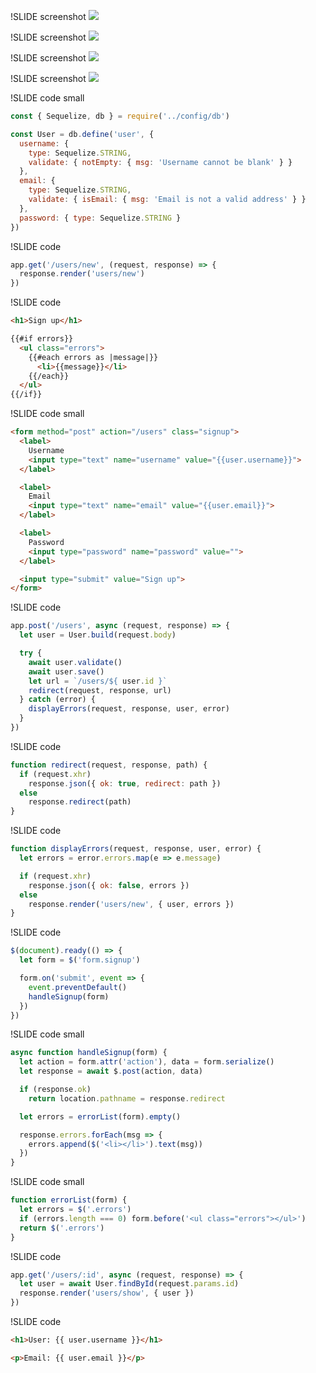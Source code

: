 !SLIDE screenshot
![](form.png)


!SLIDE screenshot
![](errors.png)


!SLIDE screenshot
![](correct.png)


!SLIDE screenshot
![](profile.png)


!SLIDE code small

```js
const { Sequelize, db } = require('../config/db')

const User = db.define('user', {
  username: {
    type: Sequelize.STRING,
    validate: { notEmpty: { msg: 'Username cannot be blank' } }
  },
  email: {
    type: Sequelize.STRING,
    validate: { isEmail: { msg: 'Email is not a valid address' } }
  },
  password: { type: Sequelize.STRING }
})
```


!SLIDE code

```js
app.get('/users/new', (request, response) => {
  response.render('users/new')
})
```


!SLIDE code

```html
<h1>Sign up</h1>

{{#if errors}}
  <ul class="errors">
    {{#each errors as |message|}}
      <li>{{message}}</li>
    {{/each}}
  </ul>
{{/if}}
```


!SLIDE code small

```html
<form method="post" action="/users" class="signup">
  <label>
    Username
    <input type="text" name="username" value="{{user.username}}">
  </label>

  <label>
    Email
    <input type="text" name="email" value="{{user.email}}">
  </label>

  <label>
    Password
    <input type="password" name="password" value="">
  </label>

  <input type="submit" value="Sign up">
</form>
```


!SLIDE code 

```js
app.post('/users', async (request, response) => {
  let user = User.build(request.body)

  try {
    await user.validate()
    await user.save()
    let url = `/users/${ user.id }`
    redirect(request, response, url)
  } catch (error) {
    displayErrors(request, response, user, error)
  }
})
```


!SLIDE code

```js
function redirect(request, response, path) {
  if (request.xhr)
    response.json({ ok: true, redirect: path })
  else
    response.redirect(path)
}
```


!SLIDE code

```js
function displayErrors(request, response, user, error) {
  let errors = error.errors.map(e => e.message)

  if (request.xhr)
    response.json({ ok: false, errors })
  else
    response.render('users/new', { user, errors })
}
```


!SLIDE code

```js
$(document).ready(() => {
  let form = $('form.signup')

  form.on('submit', event => {
    event.preventDefault()
    handleSignup(form) 
  })
})
```


!SLIDE code small

```js
async function handleSignup(form) {
  let action = form.attr('action'), data = form.serialize()
  let response = await $.post(action, data)

  if (response.ok)
    return location.pathname = response.redirect

  let errors = errorList(form).empty()

  response.errors.forEach(msg => {
    errors.append($('<li></li>').text(msg))
  })
}
```


!SLIDE code small

```js
function errorList(form) {
  let errors = $('.errors')
  if (errors.length === 0) form.before('<ul class="errors"></ul>')
  return $('.errors')
}
```


!SLIDE code

```js
app.get('/users/:id', async (request, response) => {
  let user = await User.findById(request.params.id)
  response.render('users/show', { user })
})
```


!SLIDE code

```html
<h1>User: {{ user.username }}</h1>

<p>Email: {{ user.email }}</p>
```
